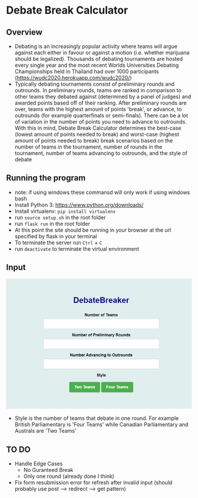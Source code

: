# Debate Break Calculator

## Overview
- Debating is an increasingly popular activity where teams will argue against each either in favour or against a motion (i.e. whether marijuana should be legalized). Thousands of debating tournaments are hosted every single year and the most recent Worlds Universities Debating Championships held in Thailand had over 1000 participants <a href="https://wudc2020.herokuapp.com/wudc2020/" target="_blank">(https://wudc2020.herokuapp.com/wudc2020/)</a>
- Typically debating tournaments consist of preliminary rounds and outrounds. In preliminary rounds, teams are ranked in comparison to other teams they debated against (determined by a panel of judges) and awarded points based off of their ranking. After preliminary rounds are over, teams with the highest amount of points 'break', or advance, to outrounds (for example quarterfinals or semi-finals). There can be a lot of variation in the number of points you need to advance to outrounds. With this in mind, Debate Break Calculator determines the best-case (lowest amount of points needed to break) and worst-case (highest amount of points needed to break) break scenarios based on the number of teams in the tournament, number of rounds in the tournament, number of teams advancing to outrounds, and the style of debate

## Running the program
- note: if using windows these commansd will only work if using windows bash
- Install Python 3: https://www.python.org/downloads/
- Install virtualenv: `pip install virtualenv`
- run `source setup.sh` in the root folder
- run `flask run` in the root folder
- At this point the site should be running in your browser at the url specified by flask in your terminal
- To terminate the server run `Ctrl` + `C`
- run `deactivate` to terminate the virtual environment

## Input
![Screenshot](img/form.png)
- Style is the number of teams that debate in one round. For example British Parliamentary is 'Four Teams' while Canadian Parliamentary and Australs are 'Two Teams'


## TO DO
- Handle Edge Cases
    - No Guranteed Break
    - Only one round (already done I think)
- Fix form resubmission error for refresh after invalid input (should probably use post --> redirect --> get pattern)
